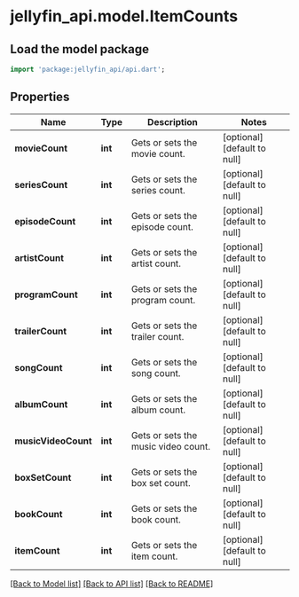 # jellyfin_api.model.ItemCounts

## Load the model package
```dart
import 'package:jellyfin_api/api.dart';
```

## Properties
Name | Type | Description | Notes
------------ | ------------- | ------------- | -------------
**movieCount** | **int** | Gets or sets the movie count. | [optional] [default to null]
**seriesCount** | **int** | Gets or sets the series count. | [optional] [default to null]
**episodeCount** | **int** | Gets or sets the episode count. | [optional] [default to null]
**artistCount** | **int** | Gets or sets the artist count. | [optional] [default to null]
**programCount** | **int** | Gets or sets the program count. | [optional] [default to null]
**trailerCount** | **int** | Gets or sets the trailer count. | [optional] [default to null]
**songCount** | **int** | Gets or sets the song count. | [optional] [default to null]
**albumCount** | **int** | Gets or sets the album count. | [optional] [default to null]
**musicVideoCount** | **int** | Gets or sets the music video count. | [optional] [default to null]
**boxSetCount** | **int** | Gets or sets the box set count. | [optional] [default to null]
**bookCount** | **int** | Gets or sets the book count. | [optional] [default to null]
**itemCount** | **int** | Gets or sets the item count. | [optional] [default to null]

[[Back to Model list]](../README.md#documentation-for-models) [[Back to API list]](../README.md#documentation-for-api-endpoints) [[Back to README]](../README.md)


